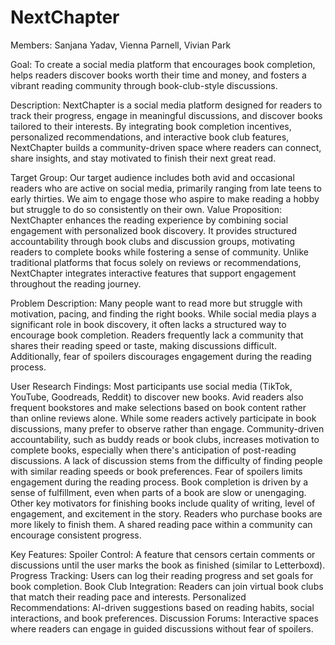 # NextChapter

Members: Sanjana Yadav, Vienna Parnell, Vivian Park  

Goal: To create a social media platform that encourages book completion, helps readers discover books worth their time and money, and fosters a vibrant reading community through book-club-style discussions.

Description: NextChapter is a social media platform designed for readers to track their progress, engage in meaningful discussions, and discover books tailored to their interests. By integrating book completion incentives, personalized recommendations, and interactive book club features, NextChapter builds a community-driven space where readers can connect, share insights, and stay motivated to finish their next great read.

Target Group: Our target audience includes both avid and occasional readers who are active on social media, primarily ranging from late teens to early thirties. We aim to engage those who aspire to make reading a hobby but struggle to do so consistently on their own.
Value Proposition: NextChapter enhances the reading experience by combining social engagement with personalized book discovery. It provides structured accountability through book clubs and discussion groups, motivating readers to complete books while fostering a sense of community. Unlike traditional platforms that focus solely on reviews or recommendations, NextChapter integrates interactive features that support engagement throughout the reading journey.

Problem Description: Many people want to read more but struggle with motivation, pacing, and finding the right books. While social media plays a significant role in book discovery, it often lacks a structured way to encourage book completion. Readers frequently lack a community that shares their reading speed or taste, making discussions difficult. Additionally, fear of spoilers discourages engagement during the reading process.

User Research Findings: 
Most participants use social media (TikTok, YouTube, Goodreads, Reddit) to discover new books. Avid readers also frequent bookstores and make selections based on book content rather than online reviews alone.
While some readers actively participate in book discussions, many prefer to observe rather than engage.
Community-driven accountability, such as buddy reads or book clubs, increases motivation to complete books, especially when there's anticipation of post-reading discussions.
A lack of discussion stems from the difficulty of finding people with similar reading speeds or book preferences.
Fear of spoilers limits engagement during the reading process.
Book completion is driven by a sense of fulfillment, even when parts of a book are slow or unengaging.
Other key motivators for finishing books include quality of writing, level of engagement, and excitement in the story.
Readers who purchase books are more likely to finish them.
A shared reading pace within a community can encourage consistent progress.

Key Features:
Spoiler Control: A feature that censors certain comments or discussions until the user marks the book as finished (similar to Letterboxd).
Progress Tracking: Users can log their reading progress and set goals for book completion.
Book Club Integration: Readers can join virtual book clubs that match their reading pace and interests.
Personalized Recommendations: AI-driven suggestions based on reading habits, social interactions, and book preferences.
Discussion Forums: Interactive spaces where readers can engage in guided discussions without fear of spoilers.
